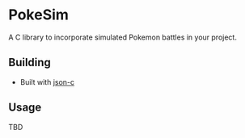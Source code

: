 # PokeSim

A C library to incorporate simulated Pokemon battles in your project.

## Building

- Built with [json-c](https://github.com/json-c/json-c.git)

## Usage
TBD
